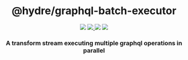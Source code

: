 <h1 align=center>@hydre/graphql-batch-executor</h1>
<p align=center>
  <img src="https://img.shields.io/github/license/hydreio/graphql-batch-executor.svg?style=for-the-badge" />
  <a href="https://www.npmjs.com/package/@hydreio/graphql-batch-executor">
    <img src="https://img.shields.io/npm/v/@hydreio/graphql-batch-executor.svg?logo=npm&style=for-the-badge" />
  </a>
  <img src="https://img.shields.io/npm/dw/@hydreio/graphql-batch-executor?logo=npm&style=for-the-badge" />
  <img src="https://img.shields.io/github/workflow/status/hydreio/graphql-batch-executor/CI?logo=Github&style=for-the-badge" />
</p>

<h3 align=center>A transform stream executing multiple graphql operations in parallel</h3>

